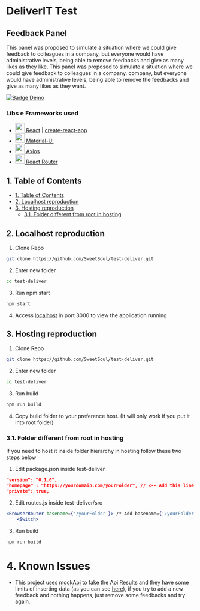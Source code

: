 
# DeliverIT Test <!-- omit in TOC -->

## Feedback Panel <!-- omit in TOC -->

This panel was proposed to simulate a situation where we could give feedback to colleagues in a company, but everyone would have administrative levels, being able to remove feedbacks and give as many likes as they like. This panel was proposed to simulate a situation where we could give feedback to colleagues in a company. company, but everyone would have administrative levels, being able to remove the feedbacks and give as many likes as they want.

[![Badge Demo](https://img.shields.io/badge/DEMO-online-brightgreen)](https://pedrofront.dev/painel-feedbacks/)

### Libs e Frameworks used <!-- omit in TOC -->

- [<img src="https://miro.medium.com/max/500/1*cPh7ujRIfcHAy4kW2ADGOw.png" width="25px"/> React](https://reactjs.org) | [create-react-app](https://create-react-app.dev/docs/getting-started/)
- [<img src="https://images.tute.io/tute/topic/material-ui.png" width="25px"/> Material-UI](https://material-ui.com/)
- [<img src="https://user-images.githubusercontent.com/8939680/57233884-20344080-6fe5-11e9-8df3-0df1282e1574.png" width="25px"/> Axios](https://github.com/axios/axios)
- [<img src="https://res.cloudinary.com/practicaldev/image/fetch/s---xCsVK0j--/c_imagga_scale,f_auto,fl_progressive,h_1080,q_auto,w_1080/https://reacttraining.com/images/blog/reach-react-router-future.png" width="25px"/> React Router](https://reactrouter.com/web/guides/quick-start)

## 1. Table of Contents

- [1. Table of Contents](#1-table-of-contents)
- [2. Localhost reproduction](#2-localhost-reproduction)
- [3. Hosting reproduction](#3-hosting-reproduction)
  - [3.1. Folder different from root in hosting](#31-folder-different-from-root-in-hosting)

## 2. Localhost reproduction

1. Clone Repo

```bash
git clone https://github.com/SweetSoul/test-deliver.git
```

2. Enter new folder

```bash
cd test-deliver
```

3. Run npm start

```bash
npm start
```

4. Access [localhost](http://localhost:3000) in port 3000 to view the application running

## 3. Hosting reproduction

1. Clone Repo

```bash
git clone https://github.com/SweetSoul/test-deliver.git
```

2. Enter new folder

```bash
cd test-deliver
```

3. Run build

```bash
npm run build
```

4. Copy build folder to your preference host. (It will only work if you put it into root folder)

### 3.1. Folder different from root in hosting

If you need to host it inside folder hierarchy in hosting follow these two steps below

1. Edit package.json inside test-deliver

```json
"version": "0.1.0",
"homepage" : "https://yourdomain.com/yourFolder", // <-- Add this line
"private": true,
```

2. Edit routes.js inside test-deliver/src

```jsx
<BrowserRouter basename={'/yourFolder'}> /* Add basename={'/yourFolder'} */
    <Switch>
```

3. Run build

```bash
npm run build
```

# 4. Known Issues

- This project uses [mockApi](https://mockApi.io) to fake the Api Results and they have some limits of inserting data (as you can see [here](https://github.com/zapier/zapier-platform-cli/issues/219)), if you try to add a new feedback and nothing happens, just remove some feedbacks and try again.
